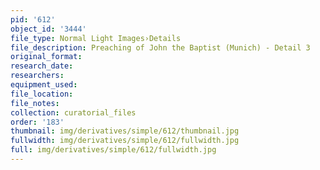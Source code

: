 ```yaml
---
pid: '612'
object_id: '3444'
file_type: Normal Light Images›Details
file_description: Preaching of John the Baptist (Munich) - Detail 3
original_format:
research_date:
researchers:
equipment_used:
file_location:
file_notes:
collection: curatorial_files
order: '183'
thumbnail: img/derivatives/simple/612/thumbnail.jpg
fullwidth: img/derivatives/simple/612/fullwidth.jpg
full: img/derivatives/simple/612/fullwidth.jpg
---
```

